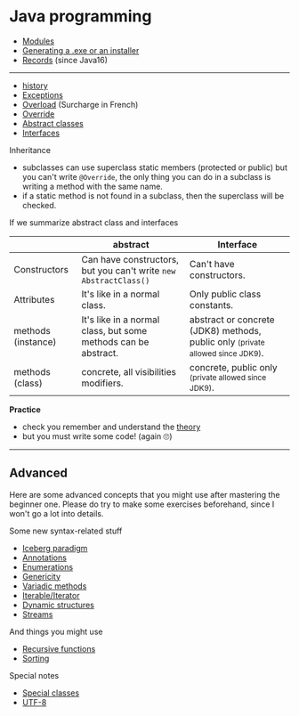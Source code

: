 # Java programming

* [Modules](expert/modules.md)
* [Generating a .exe or an installer](expert/exe.md)
* [Records](expert/records.md) (since Java16)

<hr>

* [history](beginner/history.md)
* [Exceptions](beginner/exceptions.md)
* [Overload](beginner/overload.md) (Surcharge in French)
* [Override](beginner/override.md)
* [Abstract classes](beginner/abstract.md)
* [Interfaces](beginner/interfaces.md)

Inheritance

* subclasses can use superclass static members (protected or public) but you can't write `@Override`, the only thing you can do in a subclass is writing a method with the same name.
* if a static method is not found in a subclass, then the superclass will be checked.

If we summarize abstract class and interfaces

| | abstract | Interface |
| --- | --- | --- |
| Constructors | Can have constructors, but you can't write `new AbstractClass()` | Can't have constructors. |
| Attributes | It's like in a normal class. | Only public class constants. |
| methods (instance) | It's like in a normal class, but some methods can be abstract. | abstract or concrete (JDK8) methods, public only <small>(private allowed since JDK9)</small>. |
| methods (class) | concrete, all visibilities modifiers. | concrete, public only <small>(private allowed since JDK9)</small>. |

**Practice**

* check you remember and understand the [theory](beginner/mcq.md)
* but you must write some code! (again 🙄)

<hr class="sl">

## Advanced

Here are some advanced concepts that you might use after mastering the beginner one. Please do try to make some exercises beforehand, since I won't go a lot into details.

Some new syntax-related stuff

* [Iceberg paradigm](advanced/icerberg.md)
* [Annotations](advanced/annotations.md)
* [Enumerations](advanced/enumerations.md)
* [Genericity](advanced/genericity.md)
* [Variadic methods](advanced/variadic.md)
* [Iterable/Iterator](advanced/iterable.md)
* [Dynamic structures](advanced/dynamic.md)
* [Streams](advanced/streams.md)

And things you might use

* [Recursive functions](advanced/recursive.md)
* [Sorting](advanced/sort.md)

Special notes

* [Special classes](expert/special-classes.md)
* [UTF-8](expert/utf-8.md)